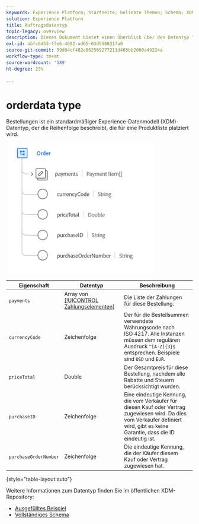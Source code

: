 ```yaml
---
keywords: Experience Platform; Startseite; beliebte Themen; Schema; XDM; Felder; Schemas; Schemas; Reihenfolge; Datentyp; Datentyp; Datentyp;
solution: Experience Platform
title: Auftragsdatentyp
topic-legacy: overview
description: Dieses Dokument bietet einen Überblick über den Datentyp "Order Experience Data Model (XDM)".
exl-id: abfc6d53-ffe6-4692-ad65-03d556831fa0
source-git-commit: 39d04cf482e862569277211d465bb2060a49224a
workflow-type: tm+mt
source-wordcount: '189'
ht-degree: 23%

---
```


#  orderdata type

 Bestellungen ist ein standardmäßiger Experience-Datenmodell (XDM)-Datentyp, der die Reihenfolge beschreibt, die für eine Produktliste platziert wird.

<img src="../images/data-types/order.PNG" width="400" /><br />

| Eigenschaft | Datentyp | Beschreibung |
| --- | --- | --- |
| `payments` | Array von [[!UICONTROL Zahlungselementen]](./payment-item.md) | Die Liste der Zahlungen für diese Bestellung. |
| `currencyCode` | Zeichenfolge | Der für die Bestellsummen verwendete Währungscode nach ISO 4217. Alle Instanzen müssen dem regulären Ausdruck `^[A-Z]{3}$` entsprechen. Beispiele sind `USD` und `EUR`. |
| `priceTotal` | Double | Der Gesamtpreis für diese Bestellung, nachdem alle Rabatte und Steuern berücksichtigt wurden. |
| `purchaseID` | Zeichenfolge | Eine eindeutige Kennung, die vom Verkäufer für diesen Kauf oder Vertrag zugewiesen wird. Da dies vom Verkäufer definiert wird, gibt es keine Garantie, dass die ID eindeutig ist. |
| `purchaseOrderNumber` | Zeichenfolge | Die eindeutige Kennung, die der Käufer diesem Kauf oder Vertrag zugewiesen hat. |

{style=&quot;table-layout:auto&quot;}

Weitere Informationen zum Datentyp finden Sie im öffentlichen XDM-Repository:

* [Ausgefülltes Beispiel](https://github.com/adobe/xdm/blob/master/components/datatypes/data/order.example.1.json)
* [Vollständiges Schema](https://github.com/adobe/xdm/blob/master/components/datatypes/data/order.schema.json)
